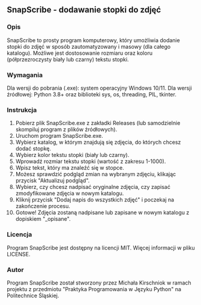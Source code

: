 ## SnapScribe - dodawanie stopki do zdjęć

### Opis
SnapScribe to prosty program komputerowy, który umożliwia dodanie stopki do zdjęć w sposób zautomatyzowany i masowy (dla całego katalogu).
Możliwe jest dostosowanie rozmiaru oraz koloru (półprzezroczysty biały lub czarny) tekstu stopki.

### Wymagania
Dla wersji do pobrania (.exe): system operacyjny Windows 10/11.
Dla wersji źródłowej: Python 3.8+ oraz biblioteki sys, os, threading, PIL, tkinter.

### Instrukcja
1. Pobierz plik SnapScribe.exe z zakładki Releases (lub samodzielnie skompiluj program z plików źródłowych).
2. Uruchom program SnapScribe.exe.
3. Wybierz katalog, w którym znajdują się zdjęcia, do których chcesz dodać stopkę.
4. Wybierz kolor tekstu stopki (biały lub czarny).
5. Wprowadź rozmiar tekstu stopki (wartość z zakresu 1-1000).
6. Wpisz tekst, który ma znaleźć się w stopce.
7. Możesz sprawdzić podgląd zmian na wybranym zdjęciu, klikając przycisk "Aktualizuj podgląd".
8. Wybierz, czy chcesz nadpisać oryginalne zdjęcia, czy zapisać zmodyfikowane zdjęcia w nowym katalogu.
9. Kliknij przycisk "Dodaj napis do wszystkich zdjęć" i poczekaj na zakończenie procesu.
10. Gotowe! Zdjęcia zostaną nadpisane lub zapisane w nowym katalogu z dopiskiem "_opisane".

### Licencja
Program SnapScribe jest dostępny na licencji MIT. Więcej informacji w pliku LICENSE.

### Autor
Program SnapScribe został stworzony przez Michała Kirschniok w ramach projektu z przedmiotu "Praktyka Programowania w Języku Python" na Politechnice Śląskiej. 